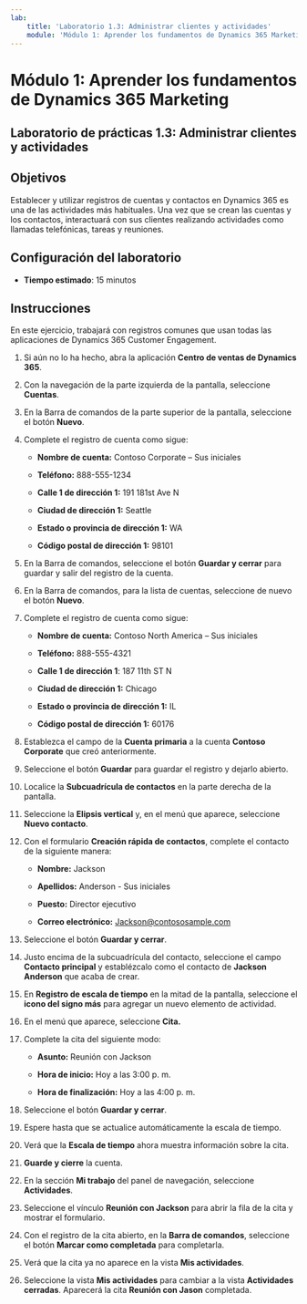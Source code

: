 ```yaml
---
lab:
    title: 'Laboratorio 1.3: Administrar clientes y actividades'
    module: 'Módulo 1: Aprender los fundamentos de Dynamics 365 Marketing'
---
```


Módulo 1: Aprender los fundamentos de Dynamics 365 Marketing
========================

## Laboratorio de prácticas 1.3: Administrar clientes y actividades

## Objetivos

Establecer y utilizar registros de cuentas y contactos en Dynamics 365 es una de las actividades más habituales. Una vez que se crean las cuentas y los contactos, interactuará con sus clientes realizando actividades como llamadas telefónicas, tareas y reuniones.

## Configuración del laboratorio

  - **Tiempo estimado**: 15 minutos

## Instrucciones

En este ejercicio, trabajará con registros comunes que usan todas las aplicaciones de Dynamics 365 Customer Engagement. 

1. Si aún no lo ha hecho, abra la aplicación **Centro de ventas de Dynamics 365**. 

2. Con la navegación de la parte izquierda de la pantalla, seleccione **Cuentas**. 

3. En la Barra de comandos de la parte superior de la pantalla, seleccione el botón **Nuevo**.

4. Complete el registro de cuenta como sigue:

	- **Nombre de cuenta:** Contoso Corporate – Sus iniciales

	- **Teléfono:** 888-555-1234

	- **Calle 1 de dirección 1:** 191 181st Ave N

	- **Ciudad de dirección 1:** Seattle

	- **Estado o provincia de dirección 1:** WA

	- **Código postal de dirección 1:** 98101

5. En la Barra de comandos, seleccione el botón **Guardar y cerrar** para guardar y salir del registro de la cuenta.

6. En la Barra de comandos, para la lista de cuentas, seleccione de nuevo el botón **Nuevo**.

7. Complete el registro de cuenta como sigue:

	- **Nombre de cuenta:** Contoso North America – Sus iniciales

	- **Teléfono:** 888-555-4321

	- **Calle 1 de dirección 1**: 187 11th ST N

	- **Ciudad de dirección 1:** Chicago

	- **Estado o provincia de dirección 1:** IL

	- **Código postal de dirección 1:** 60176

8. Establezca el campo de la **Cuenta primaria** a la cuenta **Contoso Corporate** que creó anteriormente. 

9. Seleccione el botón **Guardar** para guardar el registro y dejarlo abierto. 

10. Localice la **Subcuadrícula de contactos** en la parte derecha de la pantalla. 

11. Seleccione la **Elipsis vertical** y, en el menú que aparece, seleccione **Nuevo contacto**. 

12. Con el formulario **Creación rápida de contactos**, complete el contacto de la siguiente manera:

	- **Nombre:** Jackson

	- **Apellidos:** Anderson - Sus iniciales

	- **Puesto:** Director ejecutivo

	- **Correo electrónico:** Jackson@contososample.com

13. Seleccione el botón **Guardar y cerrar**.

14. Justo encima de la subcuadrícula del contacto, seleccione el campo **Contacto principal** y establézcalo como el contacto de **Jackson Anderson** que acaba de crear. 

15. En **Registro de escala de tiempo** en la mitad de la pantalla, seleccione el **icono del signo más** para agregar un nuevo elemento de actividad. 

16. En el menú que aparece, seleccione **Cita.**

17. Complete la cita del siguiente modo:

	- **Asunto:** Reunión con Jackson

	- **Hora de inicio:** Hoy a las 3:00 p. m.

	- **Hora de finalización:** Hoy a las 4:00 p. m.

18. Seleccione el botón **Guardar y cerrar**. 

19. Espere hasta que se actualice automáticamente la escala de tiempo. 

20. Verá que la **Escala de tiempo** ahora muestra información sobre la cita. 

21. **Guarde y cierre** la cuenta. 

22. En la sección **Mi trabajo** del panel de navegación, seleccione **Actividades**.

23. Seleccione el vínculo **Reunión con Jackson** para abrir la fila de la cita y mostrar el formulario. 

24. Con el registro de la cita abierto, en la **Barra de comandos**, seleccione el botón **Marcar como completada** para completarla. 

25. Verá que la cita ya no aparece en la vista **Mis actividades**. 

26. Seleccione la vista **Mis actividades** para cambiar a la vista **Actividades cerradas**. Aparecerá la cita **Reunión con Jason** completada.
